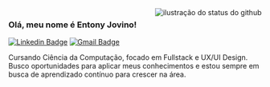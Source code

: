 <img align='right' src="https://github-readme-stats.vercel.app/api?username=tonyzin&show_icons=true&title_color=783c00&text_color=af552e&icon_color=783c00&bg_color=f8efd4&cache_seconds=2300" alt="ilustração do status do github">

### Olá, meu nome é Entony Jovino!

[![Linkedin Badge](https://img.shields.io/badge/-Meu%20LinkedIn-F2F0E3?style=flat-square&logo=Linkedin&logoColor=212121&link=https://www.linkedin.com/in/entonyjovino/)](https://www.linkedin.com/in/entonyjovino/) 
[![Gmail Badge](https://img.shields.io/badge/-entonysantos@outlook.com.br-F2F0E3?style=flat-square&logo=Gmail&logoColor=212121&link=mailto:entonysantos@outlook.com.br)](mailto:entonysantos@outlook.com.br)

<p>Cursando Ciência da Computação, focado em Fullstack e UX/UI Design. Busco oportunidades para aplicar meus conhecimentos e estou sempre em busca de aprendizado contínuo para crescer na área.</p>
